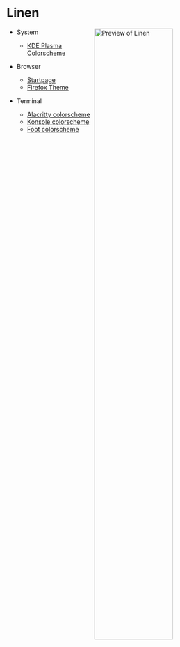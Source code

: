 # Linen

<img src="gallery/preview.png" alt="Preview of Linen" width="60%" align="right" />

- System
  - [KDE Plasma Colorscheme](https://github.com/grtcdr/linen/tree/main/plasma)

- Browser
  - [Startpage](https://github.com/grtcdr/linen/tree/main/startpage)
  - [Firefox Theme](https://addons.mozilla.org/en-US/firefox/addon/linen-theme/)

- Terminal
  - [Alacritty colorscheme](alacritty)
  - [Konsole colorscheme](konsole)
  - [Foot colorscheme](foot)
